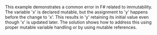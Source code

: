 This example demonstrates a common error in F# related to immutability.  The variable 'x' is declared mutable, but the assignment to 'y' happens before the change to 'x'. This results in 'y' retaining its initial value even though 'x' is updated later.  The solution shows how to address this using proper mutable variable handling or by using mutable references.